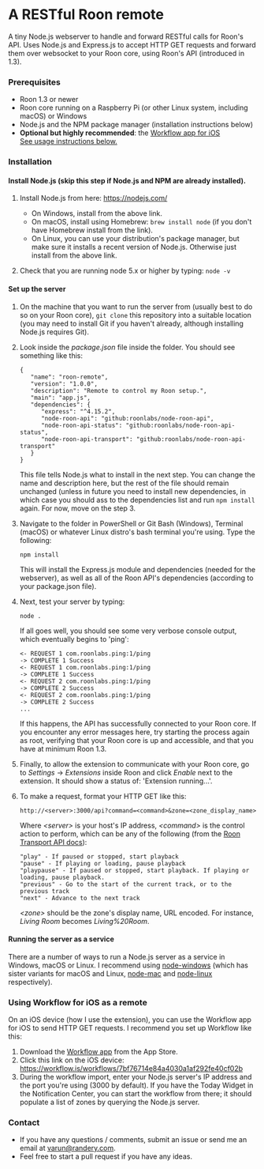 # A RESTful Roon remote
A tiny Node.js webserver to handle and forward RESTful calls for Roon's API. Uses Node.js and Express.js to accept HTTP GET requests and forward them over websocket to your Roon core, using Roon's API (introduced in 1.3).

### Prerequisites
*  Roon 1.3 or newer
*  Roon core running on a Raspberry Pi (or other Linux system, including macOS) or Windows
*  Node.js and the NPM package manager (installation instructions below)
*  **Optional but highly recommended**: the [Workflow app for iOS](https://workflow.is/) <br>[See usage instructions below.](#using-workflow-for-ios-as-a-remote)

### Installation
#### Install Node.js (skip this step if Node.js and NPM are already installed).
1. Install Node.js from here: https://nodejs.com/

   *  On Windows, install from the above link.
   *  On macOS, install using Homebrew: `brew install node` (if you don't have Homebrew install from the link).
   *  On Linux, you can use your distribution's package manager, but make sure it installs a recent version of Node.js. Otherwise just install from the above link.
   
2. Check that you are running node 5.x or higher by typing: `node -v`
#### Set up the server
1. On the machine that you want to run the server from (usually best to do so on your Roon core), `git clone` this repository into a suitable location (you may need to install Git if you haven't already, although installing Node.js requires Git).

2. Look inside the _package.json_ file inside the folder. You should see something like this:
   ```
   {
      "name": "roon-remote",
      "version": "1.0.0",
      "description": "Remote to control my Roon setup.",
      "main": "app.js",
      "dependencies": {
         "express": "^4.15.2",
         "node-roon-api": "github:roonlabs/node-roon-api",
         "node-roon-api-status": "github:roonlabs/node-roon-api-status",
         "node-roon-api-transport": "github:roonlabs/node-roon-api-transport"
      }
   }
   ```
   This file tells Node.js what to install in the next step. You can change the name and description here, but the rest of the file should remain unchanged (unless in future you need to install new dependencies, in which case you should ass to the dependencies list and run `npm install` again. For now, move on the step 3.

3. Navigate to the folder in PowerShell or Git Bash (Windows), Terminal (macOS) or whatever Linux distro's bash terminal you're using. Type the following: 
   ```
   npm install
   ```
   This will install the Express.js module and dependencies (needed for the webserver), as well as all of the Roon API's dependencies (according to your package.json file).

4. Next, test your server by typing: 
   ```
   node .
   ``` 
   If all goes well, you should see some very verbose console output, which eventually begins to 'ping':
   ```
   <- REQUEST 1 com.roonlabs.ping:1/ping 
   -> COMPLETE 1 Success 
   <- REQUEST 1 com.roonlabs.ping:1/ping 
   -> COMPLETE 1 Success 
   <- REQUEST 2 com.roonlabs.ping:1/ping 
   -> COMPLETE 2 Success 
   <- REQUEST 2 com.roonlabs.ping:1/ping 
   -> COMPLETE 2 Success 
   ...
   ```
   If this happens, the API has successfully connected to your Roon core. If you encounter any error messages here, try starting the process again as root, verifying that your Roon core is up and accessible, and that you have at minimum Roon 1.3.

5. Finally, to allow the extension to communicate with your Roon core, go to _Settings_ -> _Extensions_ inside Roon and click _Enable_ next to the extension. It should show a status of: 'Extension running...'.

6. To make a request, format your HTTP GET like this:
   ```
   http://<server>:3000/api?command=<command>&zone=<zone_display_name>
   ```
   Where _\<server\>_ is your host's IP address, _\<command\>_ is the control action to perform, which can be any of the following (from the [Roon Transport API docs](https://roonlabs.github.io/node-roon-api-transport/RoonApiTransport.html)):
   ```
   "play" - If paused or stopped, start playback
   "pause" - If playing or loading, pause playback
   "playpause" - If paused or stopped, start playback. If playing or loading, pause playback.
   "previous" - Go to the start of the current track, or to the previous track
   "next" - Advance to the next track
   ```
   _\<zone\>_ should be the zone's display name, URL encoded. For instance, _Living Room_ becomes _Living%20Room_.
#### Running the server as a service
There are a number of ways to run a Node.js server as a service in Windows, macOS or Linux. I recommend using [node-windows](https://www.npmjs.com/package/node-windows) (which has sister variants for macOS and Linux, [node-mac](https://github.com/coreybutler/node-mac) and [node-linux](https://github.com/coreybutler/node-linux) respectively).

### Using Workflow for iOS as a remote
On an iOS device (how I use the extension), you can use the Workflow app for iOS to send HTTP GET requests. I recommend you set up Workflow like this:
1. Download the [Workflow app](https://workflow.is/) from the App Store.
2. Click this link on the iOS device: https://workflow.is/workflows/7bf76714e84a4030a1af292fe40cf02b
3. During the workflow import, enter your Node.js server's IP address and the port you're using (3000 by default).
If you have the Today Widget in the Notification Center, you can start the workflow from there; it should populate a list of zones by querying the Node.js server.

### Contact
*  If you have any questions / comments, submit an issue or send me an email at [varun@randery.com](mailto:varun@randery.com).
*  Feel free to start a pull request if you have any ideas.
